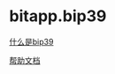 # bitapp.bip39

[什么是bip39](https://github.com/bitcoin/bips/blob/master/bip-0039.mediawiki)

[帮助文档](https://github.com/bitcoinjs/bip39)

<!-- ## bitapp.bip39.generateMnemonic
## bitapp.bip39.entropyToMnemonic
## bitapp.bip39.mnemonicToEntropy
## bitapp.bip39.mnemonicToSeedHex
## bitapp.bip39.mnemonicToSeed
## bitapp.bip39.validateMnemonic -->